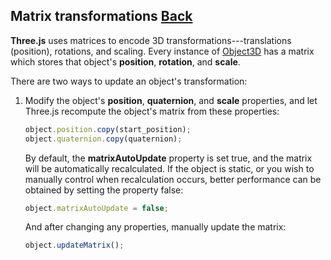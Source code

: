 ## Matrix transformations [Back](./../three.md)

**Three.js** uses matrices to encode 3D transformations---translations (position), rotations, and scaling. Every instance of [Object3D](http://threejs.org/docs/index.html#Reference/Core/Object3D) has a matrix which stores that object's **position**, **rotation**, and **scale**.

There are two ways to update an object's transformation:

1. Modify the object's **position**, **quaternion**, and **scale** properties, and let Three.js recompute the object's matrix from these properties:
    ```js
    object.position.copy(start_position);
	object.quaternion.copy(quaternion);
    ```
    
    By default, the **matrixAutoUpdate** property is set true, and the matrix will be automatically recalculated. If the object is static, or you wish to manually control when recalculation occurs, better performance can be obtained by setting the property false:
    
    ```js
    object.matrixAutoUpdate = false;
    ```
    
    And after changing any properties, manually update the matrix:
    
    ```js
    object.updateMatrix();
    ```